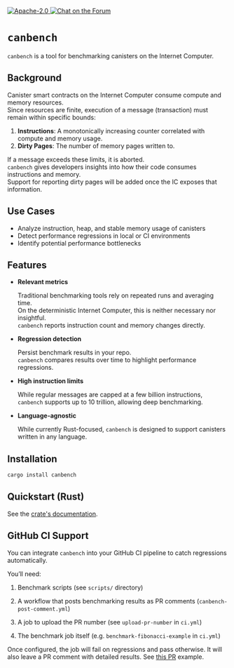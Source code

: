 <p>
  <a href="https://github.com/dfinity/canbench/blob/main/LICENSE">
    <img alt="Apache-2.0" src="https://img.shields.io/github/license/dfinity/bench"/>
  </a>
  <a href="https://forum.dfinity.org/">
    <img alt="Chat on the Forum" src="https://img.shields.io/badge/help-post%20on%20forum.dfinity.org-blue">
  </a>
</p>

# `canbench`

`canbench` is a tool for benchmarking canisters on the Internet Computer.

## Background

Canister smart contracts on the Internet Computer consume compute and memory resources.  
Since resources are finite, execution of a message (transaction) must remain within specific bounds:

1. **Instructions**: A monotonically increasing counter correlated with compute and memory usage.
2. **Dirty Pages**: The number of memory pages written to.

If a message exceeds these limits, it is aborted.  
`canbench` gives developers insights into how their code consumes instructions and memory.  
Support for reporting dirty pages will be added once the IC exposes that information.

## Use Cases

- Analyze instruction, heap, and stable memory usage of canisters
- Detect performance regressions in local or CI environments
- Identify potential performance bottlenecks

## Features

- **Relevant metrics**

  Traditional benchmarking tools rely on repeated runs and averaging time.  
  On the deterministic Internet Computer, this is neither necessary nor insightful.  
  `canbench` reports instruction count and memory changes directly.

- **Regression detection**

  Persist benchmark results in your repo.  
  `canbench` compares results over time to highlight performance regressions.

- **High instruction limits**

  While regular messages are capped at a few billion instructions, `canbench` supports up to 10 trillion, allowing deep benchmarking.

- **Language-agnostic**

  While currently Rust-focused, `canbench` is designed to support canisters written in any language.

## Installation

```bash
cargo install canbench
```

## Quickstart (Rust)

See the [crate's documentation](https://docs.rs/canbench-rs).

## GitHub CI Support

You can integrate `canbench` into your GitHub CI pipeline to catch regressions automatically.

You’ll need:

1. Benchmark scripts (see `scripts/` directory)

2. A workflow that posts benchmarking results as PR comments (`canbench-post-comment.yml`)

3. A job to upload the PR number (see `upload-pr-number` in `ci.yml`)

4. The benchmark job itself (e.g. `benchmark-fibonacci-example` in `ci.yml`)

Once configured, the job will fail on regressions and pass otherwise.
It will also leave a PR comment with detailed results.
See [this PR](https://github.com/dfinity/bench/pull/18) example.